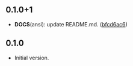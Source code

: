 ## 0.1.0+1

 - **DOCS**(ansi): update README.md. ([bfcd6ac6](https://github.com/hyiso/ansi/commit/bfcd6ac6a760ed0866f425fe6e2272d1c12daaf5))

## 0.1.0

- Initial version.
